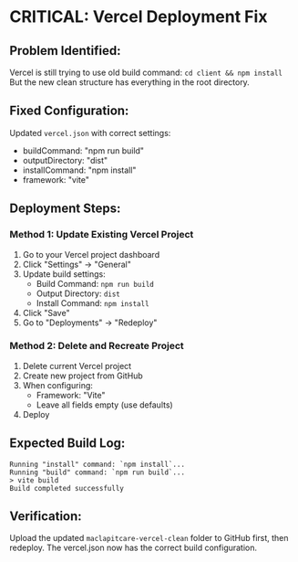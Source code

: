 # CRITICAL: Vercel Deployment Fix

## Problem Identified:
Vercel is still trying to use old build command: `cd client && npm install`
But the new clean structure has everything in the root directory.

## Fixed Configuration:
Updated `vercel.json` with correct settings:
- buildCommand: "npm run build" 
- outputDirectory: "dist"
- installCommand: "npm install"
- framework: "vite"

## Deployment Steps:

### Method 1: Update Existing Vercel Project
1. Go to your Vercel project dashboard
2. Click "Settings" → "General" 
3. Update build settings:
   - Build Command: `npm run build`
   - Output Directory: `dist`
   - Install Command: `npm install`
4. Click "Save"
5. Go to "Deployments" → "Redeploy"

### Method 2: Delete and Recreate Project
1. Delete current Vercel project
2. Create new project from GitHub
3. When configuring:
   - Framework: "Vite"
   - Leave all fields empty (use defaults)
4. Deploy

## Expected Build Log:
```
Running "install" command: `npm install`...
Running "build" command: `npm run build`...
> vite build
Build completed successfully
```

## Verification:
Upload the updated `maclapitcare-vercel-clean` folder to GitHub first, then redeploy.
The vercel.json now has the correct build configuration.